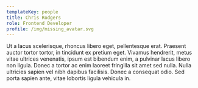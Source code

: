 ```yaml
---
templateKey: people
title: Chris Rodgers
role: Frontend Developer
profile: /img/missing_avatar.svg
---
```


Ut a lacus scelerisque, rhoncus libero eget, pellentesque erat. Praesent auctor tortor tortor, in tincidunt ex pretium eget. Vivamus hendrerit, metus vitae ultrices venenatis, ipsum est bibendum enim, a pulvinar lacus libero non ligula. Donec a tortor ac enim laoreet fringilla sit amet sed nulla. Nulla ultricies sapien vel nibh dapibus facilisis. Donec a consequat odio. Sed porta sapien ante, vitae lobortis ligula vehicula in.
